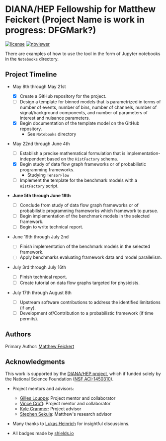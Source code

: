 # DIANA/HEP Fellowship for Matthew Feickert (Project Name is work in progress: DFGMark?)

[![license](https://img.shields.io/github/license/matthewfeickert/fellowship-project.svg)]() [![nbviewer](https://img.shields.io/badge/view%20on-nbviewer-brightgreen.svg)](http://nbviewer.jupyter.org/github/matthewfeickert/fellowship-project/tree/master/Notebooks/)

There are examples of how to use the tool in the form of Jupyter notebooks in the `Notebooks` directory.

## Project Timeline

- May 8th through May 21st

  - [x] Create a GitHub repository for the project.
  - [ ] Design a template for binned models that is parametrized in terms of number of events, number of bins, number of channels, number of signal/background components, and number of parameters of interest and nuisance parameters.
  - [x] Begin documentation of the template model on the GitHub repository.
    - See `Notebooks` directory

- May 22nd through June 4th

  - [ ] Establish a precise mathematical formulation that is implementation-independent based on the `HistFactory` schema.
  - [x] Begin study of data flow graph frameworks or of probabilistic programming frameworks.
    - Studying `TensorFlow`
  - [ ] Implement the template for the benchmark models with a `HistFactory` script.

- **June 5th through June 18th**

  - [ ] Conclude from study of data flow graph frameworks or of probabilistic programming frameworks which framework to pursue.
  - [ ] Begin implementation of the benchmark models in the selected framework.
  - [ ] Begin to write technical report.

- June 19th through July 2nd

  - [ ] Finish implementation of the benchmark models in the selected framework.
  - [ ] Apply benchmarks evaluating framework data and model parallelism.

- July 3rd through July 16th

  - [ ] Finish technical report.
  - [ ] Create tutorial on data flow graphs targeted for physicists.

- July 17th through August 8th

  - [ ] Upstream software contributions to address the identified limitations (if any).
  - [ ] Development of/Contribution to a probabilistic framework (if time permits).

## Authors

Primary Author: [Matthew Feickert](http://www.matthewfeickert.com/)

## Acknowledgments

This work is supported by the [DIANA/HEP project](http://diana-hep.org/), which if funded solely by the National Science Foundation ([NSF ACI-1450310](https://www.nsf.gov/awardsearch/showAward?AWD_ID=1450310)).

- Project mentors and advisors:

  - [Gilles Louppe](https://glouppe.github.io/): Project mentor and collaborator
  - [Vince Croft](https://www.nikhef.nl/~vcroft/): Project mentor and collaborator
  - [Kyle Cranmer](http://physics.as.nyu.edu/object/kylecranmer.html): Project advisor
  - [Stephen Sekula](http://www.physics.smu.edu/sekula/): Matthew's research advisor

- Many thanks to [Lukas Heinrich](https://github.com/lukasheinrich) for insightful discussions.

- All badges made by [shields.io](http://shields.io/)
